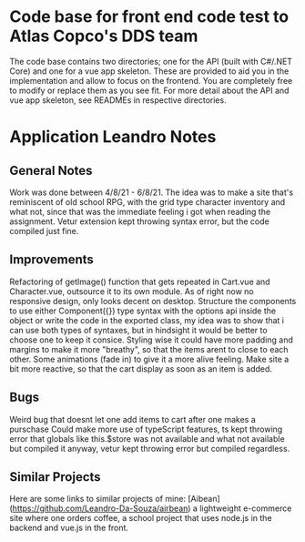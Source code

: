 # Code base for front end code test to Atlas Copco's DDS team

The code base contains two directories; one for the API (built with C#/.NET Core) and one for a vue app skeleton.
These are provided to aid you in the implementation and allow to focus on the frontend.
You are completely free to modify or replace them as you see fit.
For more detail about the API and vue app skeleton, see READMEs in respective directories.

# Application Leandro Notes

## General Notes

Work was done between 4/8/21 - 6/8/21.
The idea was to make a site that's reminiscent of old school RPG, with the grid type character inventory and what not, since that was the immediate feeling i got when reading the assignment.
Vetur extension kept throwing syntax error, but the code compiled just fine.

## Improvements

Refactoring of getImage() function that gets repeated in Cart.vue and Character.vue, outsource it to its own module.
As of right now no responsive design, only looks decent on desktop.
Structure the components to use either Component({}) type syntax with the options api inside the object or write the code in the exported class, my idea was to show that i can use both types of syntaxes, but in hindsight it would be better to choose one to keep it consice.
Styling wise it could have more padding and margins to make it more "breathy", so that the items arent to close to each other.
Some animations (fade in) to give it a more alive feeling.
Make site a bit more reactive, so that the cart display as soon as an item is added.

## Bugs

Weird bug that doesnt let one add items to cart after one makes a purschase
Could make more use of typeScript features, ts kept throwing error that globals like this.$store was not available and what not available but compiled it anyway, vetur kept throwing error but compiled regardless.

## Similar Projects

Here are some links to similar projects of mine:
[Aibean] (https://github.com/Leandro-Da-Souza/airbean)
a lightweight e-commerce site where one orders coffee, a school project that uses node.js in the backend and vue.js in the front.
